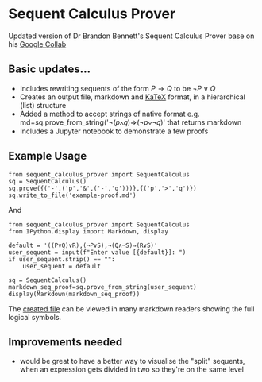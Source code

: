 # Sequent Calculus Prover

Updated version of Dr Brandon Bennett's Sequent Calculus Prover base on his [Google Collab](https://colab.research.google.com/drive/1AtY3qY32nCcGYyaUeMkdYvZNGxrmj4bt#scrollTo=-qwIlSga7zvz)

## Basic updates...

- Includes rewriting sequents of the form $P\to Q$ to be $\neg P \lor Q$
- Creates an output file, markdown and [KaTeX](https://katex.org/) format, in a hierarchical (list) structure
- Added a method to accept strings of native format e.g. md=sq.prove_from_string('¬(𝑝∧𝑞)⇒(¬𝑝∨¬𝑞)' that returns markdown
- Includes a Jupyter notebook to demonstrate a few proofs

## Example Usage

```
from sequent_calculus_prover import SequentCalculus
sq = SequentCalculus()
sq.prove({('-',('p','&',('-','q')))},{('p','>','q')})
sq.write_to_file('example-proof.md')
```
And
```
from sequent_calculus_prover import SequentCalculus
from IPython.display import Markdown, display

default = '((P∨Q)∨R),(¬P∨S),¬(Q∧¬S)⇒(R∨S)'
user_sequent = input(f"Enter value [{default}]: ")
if user_sequent.strip() == "":
    user_sequent = default

sq = SequentCalculus()
markdown_seq_proof=sq.prove_from_string(user_sequent)
display(Markdown(markdown_seq_proof))
```

The [created file](example-proof.md) can be viewed in many markdown readers showing the full logical symbols.

## Improvements needed

- would be great to have a better way to visualise the "split" sequents, when an expression gets divided in two so 
    they're on the same level
